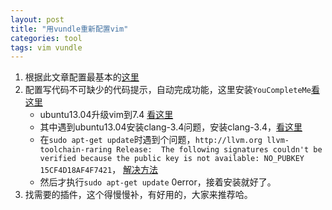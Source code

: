 ```yaml
---
layout: post
title: "用vundle重新配置vim"
categories: tool
tags: vim vundle
---
```


1. 根据此文章配置最基本的[这里][1]
2. 配置写代码不可缺少的代码提示，自动完成功能，这里安装`YouCompleteMe`[看这里][2]
    * ubuntu13.04升级vim到7.4 [看这里][3]
    * 其中遇到ubuntu13.04安装clang-3.4问题，安装clang-3.4，[看这里][4]
    * 在`sudo apt-get update`时遇到个问题，`http://llvm.org llvm-toolchain-raring Release: 
      The following signatures couldn't be verified because the public key is not available: NO_PUBKEY 15CF4D18AF4F7421`， [解决方法][5]
    * 然后才执行`sudo apt-get update` 0error，接着安装就好了。
3. 找需要的插件，这个得慢慢补，有好用的，大家来推荐哈。


  [1]: http://hahaya.github.io/2013/07/26/use-vundle.html
  [2]: http://hahaya.github.io/2013/07/29/build-YouCompleteMe.html
  [3]: http://my.oschina.net/floger/blog/152271
  [4]: http://llvm.org/apt/
  [5]: https://groups.google.com/forum/#!msg/idris-lang/Cgp99-iQmsQ/QSFE2hW949QJ
